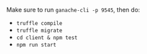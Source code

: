 Make sure to run `ganache-cli -p 9545`, then do:
- `truffle compile`
- `truffle migrate`
- `cd client & npm test`
- `npm run start`